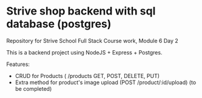 # Strive shop backend with sql database (postgres)
Repository for Strive School Full Stack Course work, Module 6 Day 2

This is a backend project using NodeJS + Express + Postgres.

Features:
- CRUD for Products ( /products GET, POST, DELETE, PUT)
- Extra method for product's image upload (POST /product/:id/upload) (to be completed)
